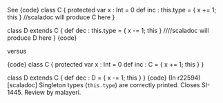 See 
{code}
class C {
  protected var x : Int = 0
  def inc : this.type = { x += 1; this } //scaladoc will produce C here
}

class D extends C {
  def dec : this.type = { x -= 1; this } ////scaladoc will produce D here
}
{code}

versus

{code}
class C {
  protected var x : Int = 0
  def inc : C = { x += 1; this }
}

class D extends C {
  def dec : D = { x -= 1; this }
}
{code}
(In r22594) [scaladoc] Singleton types (`this.type`) are correctly printed. Closes SI-1445. Review by malayeri.

